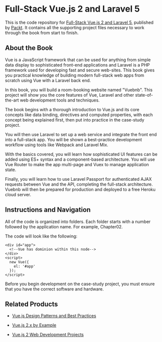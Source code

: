 # Full-Stack Vue.js 2 and Laravel 5
This is the code repository for [Full-Stack Vue.js 2 and Laravel 5](https://www.packtpub.com/application-development/full-stack-vuejs-2-and-laravel-5?utm_source=github&utm_medium=repository&utm_campaign=9781788299589), published by [Packt](https://www.packtpub.com/?utm_source=github). It contains all the supporting project files necessary to work through the book from start to finish.
## About the Book
Vue is a JavaScript framework that can be used for anything from simple data display to sophisticated front-end applications and Laravel is a PHP framework used for developing fast and secure web-sites. This book gives you practical knowledge of building modern full-stack web apps from scratch using Vue with a Laravel back end.

In this book, you will build a room-booking website named "Vuebnb". This project will show you the core features of Vue, Laravel and other state-of-the-art web development tools and techniques.

The book begins with a thorough introduction to Vue.js and its core concepts like data binding, directives and computed properties, with each concept being explained first, then put into practice in the case-study project.

You will then use Laravel to set up a web service and integrate the front end into a full-stack app. You will be shown a best-practice development workflow using tools like Webpack and Laravel Mix.

With the basics covered, you will learn how sophisticated UI features can be added using ES+ syntax and a component-based architecture. You will use Vue Router to make the app multi-page and Vuex to manage application state.

Finally, you will learn how to use Laravel Passport for authenticated AJAX requests between Vue and the API, completing the full-stack architecture. Vuebnb will then be prepared for production and deployed to a free Heroku cloud server.

## Instructions and Navigation
All of the code is organized into folders. Each folder starts with a number followed by the application name. For example, Chapter02.



The code will look like the following:
```
<div id="app">
  <!--Vue has dominion within this node-->
</div>
<script>
  new Vue({
    el: '#app'
  });
</script>
```

Before you begin development on the case-study project, you must ensure that you have the correct software and hardware.

## Related Products
* [Vue.js Design Patterns and Best Practices](https://www.packtpub.com/web-development/vuejs-design-patterns-and-best-practices?utm_source=github&utm_medium=repository&utm_campaign=9781788839792)

* [Vue.js 2.x by Example](https://www.packtpub.com/application-development/vuejs-2x-example?utm_source=github&utm_medium=repository&utm_campaign=9781788293464)

* [Vue.js 2 Web Development Projects](https://www.packtpub.com/web-development/vuejs-2-web-development-projects?utm_source=github&utm_medium=repository&utm_campaign=9781787127463)
